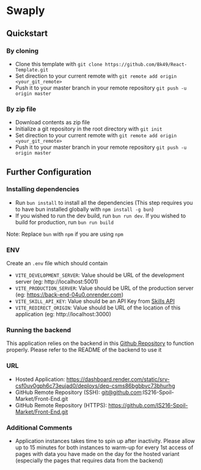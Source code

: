 # Swaply

## Quickstart

### By cloning

- Clone this template with `git clone https://github.com/Bk49/React-Template.git`
- Set direction to your current remote with `git remote add origin <your_git_remote>`
- Push it to your master branch in your remote repository `git push -u origin master`

### By zip file

- Download contents as zip file
- Initialize a git repository in the root directory with `git init`
- Set direction to your current remote with `git remote add origin <your_git_remote>`
- Push it to your master branch in your remote repository `git push -u origin master`

## Further Configuration

### Installing dependencies

- Run `bun install` to install all the dependencies (This step requires you to have bun installed globally with `npm install -g bun`)
- If you wished to run the dev build, run `bun run dev`. If you wished to build for production, run `bun run build` 

Note: Replace `bun` with `npm` if you are using `npm`

### ENV

Create an `.env` file which should contain
- `VITE_DEVELOPMENT_SERVER`: Value should be URL of the development server (eg: http://localhost:5001)
- `VITE_PRODUCTION_SERVER`: Value should be URL of the production server (eg: https://back-end-04u0.onrender.com)
- `VITE_SKILL_API_KEY`: Value should be an API Key from [Skills API](https://apilayer.com/marketplace/skills-api)
- `VITE_REDIRECT_ORIGIN`: Value should be URL of the location of this application (eg: http://localhost:3000)


### Running the backend

This application relies on the backend in this [Github Repository](https://github.com/IS216-Spoil-Market/Back-End) to function properly. Please refer to the README of the backend to use it

### URL

- Hosted Application: https://dashboard.render.com/static/srv-csf0uv0gph6c73eujad0/deploys/dep-csms86bgbbvc73bhurhg
- GitHub Remote Repository (SSH): git@github.com:IS216-Spoil-Market/Front-End.git
- GitHub Remote Repository (HTTPS): https://github.com/IS216-Spoil-Market/Front-End.git

### Additional Comments

- Application instances takes time to spin up after inactivity. Please allow up to 15 minutes for both instances to warm-up for every 1st access of pages with data you have made on the day for the hosted variant (especially the pages that requires data from the backend)